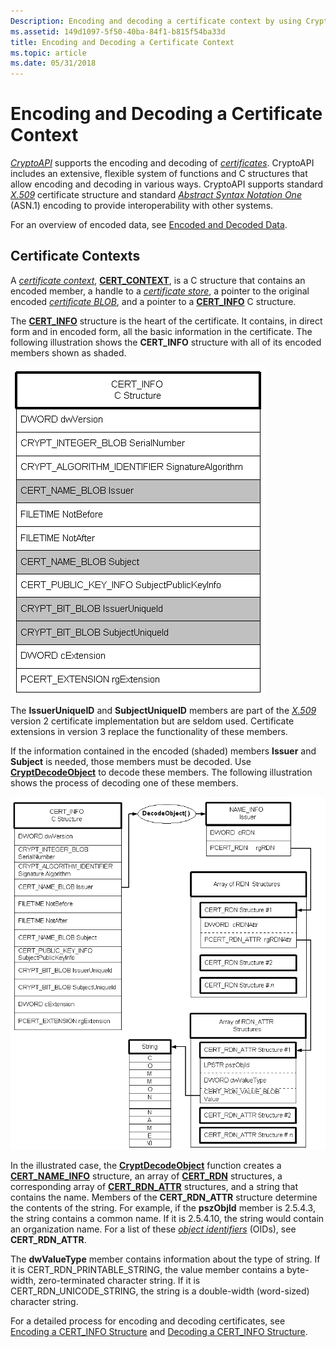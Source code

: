 ```yaml
---
Description: Encoding and decoding a certificate context by using CryptoAPI.
ms.assetid: 149d1097-5f50-40ba-84f1-b815f54ba33d
title: Encoding and Decoding a Certificate Context
ms.topic: article
ms.date: 05/31/2018
---
```


# Encoding and Decoding a Certificate Context

[*CryptoAPI*](https://msdn.microsoft.com/en-us/library/ms721572(v=VS.85).aspx) supports the encoding and decoding of [*certificates*](https://msdn.microsoft.com/en-us/library/ms721572(v=VS.85).aspx). CryptoAPI includes an extensive, flexible system of functions and C structures that allow encoding and decoding in various ways. CryptoAPI supports standard [*X.509*](https://msdn.microsoft.com/en-us/library/ms721636(v=VS.85).aspx) certificate structure and standard [*Abstract Syntax Notation One*](https://msdn.microsoft.com/en-us/library/ms721532(v=VS.85).aspx) (ASN.1) encoding to provide interoperability with other systems.

For an overview of encoded data, see [Encoded and Decoded Data](encoded-and-decoded-data.md).

## Certificate Contexts

A [*certificate context*](https://msdn.microsoft.com/en-us/library/ms721572(v=VS.85).aspx), [**CERT\_CONTEXT**](/windows/desktop/api/Wincrypt/ns-wincrypt-cert_context), is a C structure that contains an encoded member, a handle to a [*certificate store*](https://msdn.microsoft.com/en-us/library/ms721572(v=VS.85).aspx), a pointer to the original encoded [*certificate BLOB*](https://msdn.microsoft.com/en-us/library/ms721572(v=VS.85).aspx), and a pointer to a [**CERT\_INFO**](/windows/desktop/api/Wincrypt/ns-wincrypt-cert_info) C structure.

The [**CERT\_INFO**](/windows/desktop/api/Wincrypt/ns-wincrypt-cert_info) structure is the heart of the certificate. It contains, in direct form and in encoded form, all the basic information in the certificate. The following illustration shows the **CERT\_INFO** structure with all of its encoded members shown as shaded.

![cert\-info structure](images/certinf2.png)

The **IssuerUniqueID** and **SubjectUniqueID** members are part of the [*X.509*](https://msdn.microsoft.com/en-us/library/ms721636(v=VS.85).aspx) version 2 certificate implementation but are seldom used. Certificate extensions in version 3 replace the functionality of these members.

If the information contained in the encoded (shaded) members **Issuer** and **Subject** is needed, those members must be decoded. Use [**CryptDecodeObject**](/windows/desktop/api/Wincrypt/nf-wincrypt-cryptdecodeobject) to decode these members. The following illustration shows the process of decoding one of these members.

![decoding with cryptdecodeobject](images/infoflow.png)

In the illustrated case, the [**CryptDecodeObject**](/windows/desktop/api/Wincrypt/nf-wincrypt-cryptdecodeobject) function creates a [**CERT\_NAME\_INFO**](/windows/desktop/api/Wincrypt/ns-wincrypt-cert_name_info) structure, an array of [**CERT\_RDN**](/windows/desktop/api/Wincrypt/ns-wincrypt-cert_rdn) structures, a corresponding array of [**CERT\_RDN\_ATTR**](/windows/desktop/api/Wincrypt/ns-wincrypt-cert_rdn_attr) structures, and a string that contains the name. Members of the **CERT\_RDN\_ATTR** structure determine the contents of the string. For example, if the **pszObjId** member is 2.5.4.3, the string contains a common name. If it is 2.5.4.10, the string would contain an organization name. For a list of these [*object identifiers*](https://msdn.microsoft.com/en-us/library/ms721599(v=VS.85).aspx) (OIDs), see **CERT\_RDN\_ATTR**.

The **dwValueType** member contains information about the type of string. If it is CERT\_RDN\_PRINTABLE\_STRING, the value member contains a byte-width, zero-terminated character string. If it is CERT\_RDN\_UNICODE\_STRING, the string is a double-width (word-sized) character string.

For a detailed process for encoding and decoding certificates, see [Encoding a CERT\_INFO Structure](encoding-a-cert-info-structure.md) and [Decoding a CERT\_INFO Structure](decoding-a-cert-info-structure.md).

 

 



